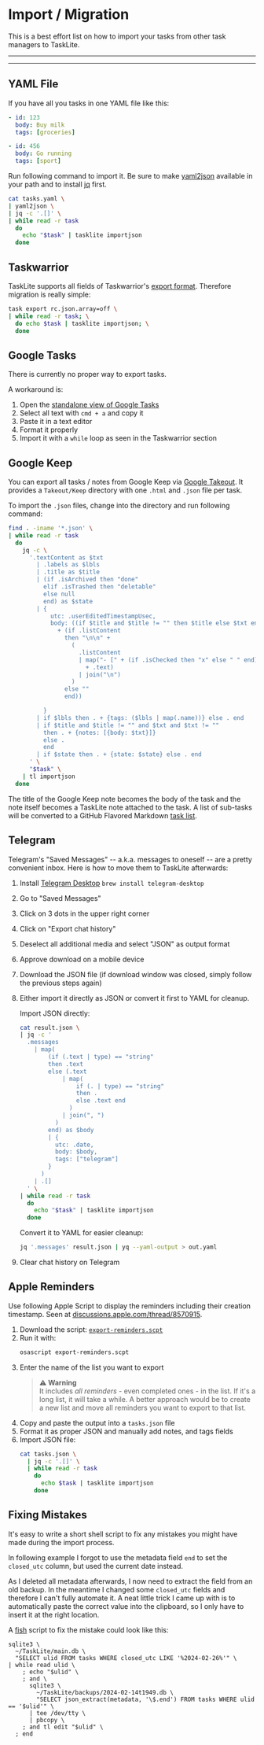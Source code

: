 # Import / Migration

This is a best effort list on how to import your tasks
from other task managers to TaskLite.

---
<!-- toc -->
---


## YAML File

If you have all you tasks in one YAML file like this:

```yaml
- id: 123
  body: Buy milk
  tags: [groceries]

- id: 456
  body: Go running
  tags: [sport]
```

Run following command to import it.
Be sure to make [yaml2json] available in your path
and to install [jq] first.

[yaml2json]: https://github.com/ad-si/dotfiles/blob/master/bin/yaml2json-ruby
[jq]: https://stedolan.github.io/jq/

```bash
cat tasks.yaml \
| yaml2json \
| jq -c '.[]' \
| while read -r task
  do
    echo "$task" | tasklite importjson
  done
```


## Taskwarrior

TaskLite supports all fields of Taskwarrior's [export format].
Therefore migration is really simple:

```bash
task export rc.json.array=off \
| while read -r task; \
  do echo $task | tasklite importjson; \
  done
```

[export format]: https://taskwarrior.org/docs/design/task.html


## Google Tasks

There is currently no proper way to export tasks.

A workaround is:

1. Open the [standalone view of Google Tasks][gt]
1. Select all text with `cmd + a` and copy it
1. Paste it in a text editor
1. Format it properly
1. Import it with a `while` loop as seen in the Taskwarrior section

[gt]: https://tasks.google.com/embed/?origin=https://calendar.google.com&fullWidth=1


## Google Keep

You can export all tasks / notes from Google Keep via [Google Takeout].
It provides a `Takeout/Keep` directory
with one `.html` and `.json` file per task.

To import the `.json` files,
change into the directory and run following command:

```bash
find . -iname '*.json' \
| while read -r task
  do
    jq -c \
      '.textContent as $txt
        | .labels as $lbls
        | .title as $title
        | (if .isArchived then "done"
          elif .isTrashed then "deletable"
          else null
          end) as $state
        | {
            utc: .userEditedTimestampUsec,
            body: ((if $title and $title != "" then $title else $txt end)
              + (if .listContent
                then "\n\n" +
                  (
                    .listContent
                    | map("- [" + (if .isChecked then "x" else " " end) + "] "
                      + .text)
                    | join("\n")
                  )
                else ""
                end))

          }
        | if $lbls then . + {tags: ($lbls | map(.name))} else . end
        | if $title and $title != "" and $txt and $txt != ""
          then . + {notes: [{body: $txt}]}
          else .
          end
        | if $state then . + {state: $state} else . end
      ' \
      "$task" \
    | tl importjson
  done
```

The title of the Google Keep note becomes the body of the task
and the note itself becomes a TaskLite note attached to the task.
A list of sub-tasks will be converted to a GitHub Flavored Markdown [task list].

[task list]:
  https://help.github.com/en/github/writing-on-github/basic-writing-and-formatting-syntax#task-lists
[Google Takeout]: https://takeout.google.com


## Telegram

Telegram's "Saved Messages" -- a.k.a. messages to oneself -- are a pretty
convenient inbox. Here is how to move them to TaskLite afterwards:

1. Install [Telegram Desktop](https://desktop.telegram.org/)
    `brew install telegram-desktop`
1. Go to "Saved Messages"
1. Click on 3 dots in the upper right corner
1. Click on "Export chat history"
1. Deselect all additional media and select "JSON" as output format
1. Approve download on a mobile device
1. Download the JSON file
    (if download window was closed, simply follow the previous steps again)
1. Either import it directly as JSON or convert it first to YAML for cleanup.

    Import JSON directly:
    ```bash
    cat result.json \
    | jq -c '
      .messages
        | map(
            (if (.text | type) == "string"
            then .text
            else (.text
                | map(
                    if (. | type) == "string"
                    then .
                    else .text end
                  )
                | join(", ")
              )
            end) as $body
            | {
              utc: .date,
              body: $body,
              tags: ["telegram"]
            }
          )
        | .[]
      ' \
    | while read -r task
      do
        echo "$task" | tasklite importjson
      done
    ```

    Convert it to YAML for easier cleanup:
    ```sh
    jq '.messages' result.json | yq --yaml-output > out.yaml
    ```
1. Clear chat history on Telegram


## Apple Reminders

Use following Apple Script to display the reminders
including their creation timestamp.
Seen at [discussions.apple.com/thread/8570915](
  https://discussions.apple.com/thread/8570915).

1. Download the script: [`export-reminders.scpt`](./export-reminders.scpt)
1. Run it with:
    ```sh
    osascript export-reminders.scpt
    ```
1. Enter the name of the list you want to export
    <!--
      TODO: Use alert after
            https://github.com/lambdalisue/rs-mdbook-alerts/issues/17
    -->
    > **⚠️ Warning** \
    > It includes *all reminders* - even completed ones - in the list.
    > If it's a long list, it will take a while.
    > A better approach would be to create a new list and move all
    > reminders you want to export to that list.
1. Copy and paste the output into a `tasks.json` file
1. Format it as proper JSON and manually add notes, and tags fields
1. Import JSON file:
    ```bash
    cat tasks.json \
      | jq -c '.[]' \
      | while read -r task
        do
          echo $task | tasklite importjson
        done
    ```


## Fixing Mistakes

It's easy to write a short shell script to fix any mistakes
you might have made during the import process.

In following example I forgot to use the metadata field `end`
to set the `closed_utc` column, but used the current date instead.

As I deleted all metadata afterwards,
I now need to extract the field from an old backup.
In the meantime I changed some `closed_utc` fields and therefore I can't fully automate it.
A neat little trick I came up with is to automatically paste the correct value
into the clipboard, so I only have to insert it at the right location.

A [fish](https://fishshell.com/) script to fix the mistake could look like this:

```fish
sqlite3 \
  ~/TaskLite/main.db \
  "SELECT ulid FROM tasks WHERE closed_utc LIKE '%2024-02-26%'" \
| while read ulid \
    ; echo "$ulid" \
    ; and \
      sqlite3 \
        ~/TaskLite/backups/2024-02-14t1949.db \
        "SELECT json_extract(metadata, '\$.end') FROM tasks WHERE ulid == '$ulid'" \
      | tee /dev/tty \
      | pbcopy \
    ; and tl edit "$ulid" \
  ; end
```
